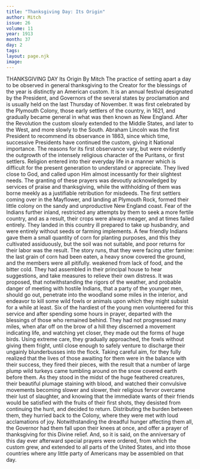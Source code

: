 ```yaml
---
title: "Thanksgiving Day: Its Origin"
author: Mitch
issue: 26
volume: 11
year: 1913
month: 37
day: 2
tags:
layout: page.njk
image:
---
```

THANKSGIVING DAY    Its Origin    By Mitch   The practice of setting apart a day to be observed in general thanksgiving to the Creator for the blessings of the year is distinctly an American custom. It is an annual festival designated by the President, and Governors of the several states by proclamation and is usually held on the last Thursday of November.   It was first celebrated by the Plymouth Colony, those early settlers of the country, in 1621, and gradually became general in what was then known as New England. After the Revolution the custom slowly extended to the Middle States, and later to the West, and more slowly to the South. Abraham Lincoln was the first President to recommend its observance in 1863, since which time, successive Presidents have continued the custom, giving it National importance.    The reasons for its first observance vary, but were evidently the outgrowth of the intensely religious character of the Puritans, or first settlers. Religion entered into their everyday life in a manner which is difficult for the present generation to understand or appreciate. They lived close to God, and called upon Him almost incessantly for their slightest needs. The granting of these prayers was devoutly acknowledged by services of praise and thanksgiving, while the withholding of them was borne meekly as a justifiable retribution for misdeeds.   The first settlers coming over in the Mayflower, and landing at Plymouth Rock, formed their little colony on the sandy and unproductive New England coast. Fear of the Indians further inland, restricted any attempts by them to seek a more fertile country, and as a result, their crops were always meager, and at times failed entirely. They landed in this country ill prepared to take up husbandry, and were entirely without seeds or farming implements. A few friendly Indians gave them a small quantity of corn for planting purposes, and this they cultivated assiduously, but the soil was not suitable, and poor returns for their labor was the result.    The story runs, that they were facing utter famine: the last grain of corn had been eaten, a heavy snow covered the ground, and the members were all pitifully. weakened from lack of food, and the bitter cold. They had assembled in their principal house to hear suggestions, and take measures to relieve their own distress. It was proposed, that notwithstanding the rigors of the weather, and probable danger of meeting with hostile Indians, that a party of the younger men, should go out, penetrate into the woodland some miles in the interior, and endeavor to kill some wild fowls or animals upon which they might subsist for a while at least.    Six of the hardiest of the young men volunteered for this service and after spending some hours in prayer, departed with the blessings of those who remained behind. They had not progressed many miles, when afar off on the brow of a hill they discerned a movement indicating life, and watching yet closer, they made out the forms of huge birds.    Using extreme care, they gradually approached, the fowls without giving them fright, until close enough to safely venture to discharge their ungainly blunderbusses into the flock. Taking careful aim, for they fully realized that the lives of those awaiting for them were in the balance with their success, they fired their pieces, with the result that a number of large plump wild turkeys came tumbling around on the snow covered earth before them.    As they stood in the midst of the huge feathered creatures, their beautiful plumage staining with blood, and watched their convulsive movements becoming slower and slower, their religious fervor overcame their lust of slaughter, and knowing that the immediate wants of their friends would be satisfied with the fruits of their first shots, they desisted from continuing the hunt, and decided to return.    Distributing the burden between them, they hurried back to the Colony, where they were met with loud acclamations of joy. Notwithstanding the dreadful hunger affecting them all, the Governor had them fall upon their knees at once, and offer a prayer of thanksgiving for this Divine relief.    And, so it is said, on the anniversary of this day ever afterward special prayers were ordered, from which the custom grew, and extended to all parts of the United States, and into those countries where any little party of Americans may be assembled on that day. 


